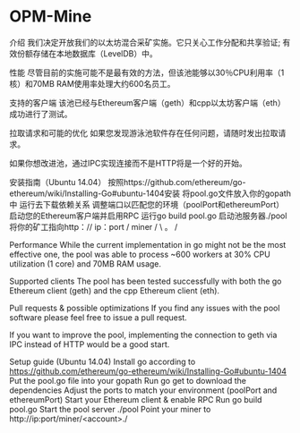 # OPM-Mine

介绍
我们决定开放我们的以太坊混合采矿实施。它只关心工作分配和共享验证; 有效份额存储在本地数据库（LevelDB）中。

性能
尽管目前的实施可能不是最有效的方法，但该池能够以30％CPU利用率（1核）和70MB RAM使用率处理大约600名员工。

支持的客户端
该池已经与Ethereum客户端（geth）和cpp以太坊客户端（eth）成功进行了测试。

拉取请求和可能的优化
如果您发现游泳池软件存在任何问题，请随时发出拉取请求。

如果你想改进池，通过IPC实现连接而不是HTTP将是一个好的开始。

安装指南（Ubuntu 14.04）
按照https://github.com/ethereum/go-ethereum/wiki/Installing-Go#ubuntu-1404安装
将pool.go文件放入你的gopath中
运行去下载依赖关系
调整端口以匹配您的环境（poolPort和ethereumPort）
启动您的Ethereum客户端并启用RPC
运行go build pool.go
启动池服务器./pool
将你的矿工指向http：// ip：port / miner / \ <account>。<worker> / <hashrate>


Performance
While the current implementation in go might not be the most effective one, the pool was able to process ~600 workers at 30% CPU utilization (1 core) and 70MB RAM usage.

Supported clients
The pool has been tested successfully with both the go Ethereum client (geth) and the cpp Ethereum client (eth).

Pull requests & possible optimizations
If you find any issues with the pool software please feel free to issue a pull request.

If you want to improve the pool, implementing the connection to geth via IPC instead of HTTP would be a good start.

Setup guide (Ubuntu 14.04)
Install go according to https://github.com/ethereum/go-ethereum/wiki/Installing-Go#ubuntu-1404
Put the pool.go file into your gopath
Run go get to download the dependencies
Adjust the ports to match your environment (poolPort and ethereumPort)
Start your Ethereum client & enable RPC
Run go build pool.go
Start the pool server ./pool
Point your miner to http://ip:port/miner/\<account>.<worker>/<hashrate>
